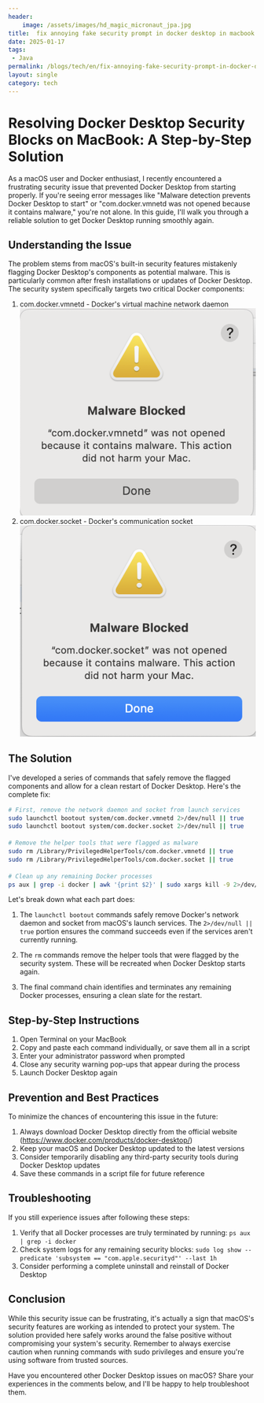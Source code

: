 ```yaml
---
header:
    image: /assets/images/hd_magic_micronaut_jpa.jpg
title:  fix annoying fake security prompt in docker desktop in macbook
date: 2025-01-17
tags:
 - Java
permalink: /blogs/tech/en/fix-annoying-fake-security-prompt-in-docker-desktop-in-macbook
layout: single
category: tech
---
```

# Resolving Docker Desktop Security Blocks on MacBook: A Step-by-Step Solution

As a macOS user and Docker enthusiast, I recently encountered a frustrating security issue that prevented Docker Desktop from starting properly. If you're seeing error messages like "Malware detection prevents Docker Desktop to start" or "com.docker.vmnetd was not opened because it contains malware," you're not alone. In this guide, I'll walk you through a reliable solution to get Docker Desktop running smoothly again.

## Understanding the Issue

The problem stems from macOS's built-in security features mistakenly flagging Docker Desktop's components as potential malware. This is particularly common after fresh installations or updates of Docker Desktop. The security system specifically targets two critical Docker components:

1. com.docker.vmnetd - Docker's virtual machine network daemon
![alt text](image-1.png)
2. com.docker.socket - Docker's communication socket
![alt text](image.png)

## The Solution

I've developed a series of commands that safely remove the flagged components and allow for a clean restart of Docker Desktop. Here's the complete fix:

```bash
# First, remove the network daemon and socket from launch services
sudo launchctl bootout system/com.docker.vmnetd 2>/dev/null || true
sudo launchctl bootout system/com.docker.socket 2>/dev/null || true

# Remove the helper tools that were flagged as malware
sudo rm /Library/PrivilegedHelperTools/com.docker.vmnetd || true
sudo rm /Library/PrivilegedHelperTools/com.docker.socket || true

# Clean up any remaining Docker processes
ps aux | grep -i docker | awk '{print $2}' | sudo xargs kill -9 2>/dev/null
```

Let's break down what each part does:

1. The `launchctl bootout` commands safely remove Docker's network daemon and socket from macOS's launch services. The `2>/dev/null || true` portion ensures the command succeeds even if the services aren't currently running.

2. The `rm` commands remove the helper tools that were flagged by the security system. These will be recreated when Docker Desktop starts again.

3. The final command chain identifies and terminates any remaining Docker processes, ensuring a clean slate for the restart.

## Step-by-Step Instructions

1. Open Terminal on your MacBook
2. Copy and paste each command individually, or save them all in a script
3. Enter your administrator password when prompted
4. Close any security warning pop-ups that appear during the process
5. Launch Docker Desktop again

## Prevention and Best Practices

To minimize the chances of encountering this issue in the future:

1. Always download Docker Desktop directly from the official website (https://www.docker.com/products/docker-desktop/)
2. Keep your macOS and Docker Desktop updated to the latest versions
3. Consider temporarily disabling any third-party security tools during Docker Desktop updates
4. Save these commands in a script file for future reference

## Troubleshooting

If you still experience issues after following these steps:

1. Verify that all Docker processes are truly terminated by running: `ps aux | grep -i docker`
2. Check system logs for any remaining security blocks: `sudo log show --predicate 'subsystem == "com.apple.securityd"' --last 1h`
3. Consider performing a complete uninstall and reinstall of Docker Desktop

## Conclusion

While this security issue can be frustrating, it's actually a sign that macOS's security features are working as intended to protect your system. The solution provided here safely works around the false positive without compromising your system's security. Remember to always exercise caution when running commands with sudo privileges and ensure you're using software from trusted sources.

Have you encountered other Docker Desktop issues on macOS? Share your experiences in the comments below, and I'll be happy to help troubleshoot them.

